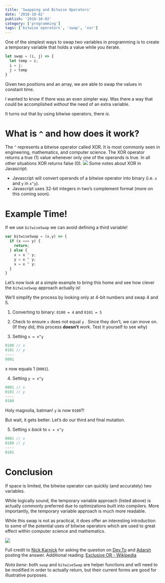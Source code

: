 ```yaml
---
title: 'Swapping and Bitwise Operators'
date: '2018-10-02'
publish: '2018-10-02'
category: ['programming']
tags: ['bitwise operators', 'swap', 'xor']
---
```


One of the simplest ways to swap two variables in programming is to create a temporary variable that holds a value while you iterate.

```Javascript
let swap = (i, j) => {
  let temp = i;
  i = j;
  j = temp
}
```

Given two positions and an array, we are able to swap the values in constant time.

I wanted to know if there was an even simpler way. Was there a way that could be accomplished _without_ the need of an extra variable.

It turns out that by using bitwise operators, there _is_.

# What is `^` and how does it work?

The `^` represents a bitwise operator called XOR. It is most commonly seen in engineering, mathematics, and computer science. The XOR operator returns a true (1) value whenever only one of the operands is true. In all other situations XOR returns false (0). ![](/wp-content/uploads/2018/10/Screen-Shot-2018-10-02-at-8.43.38-PM.png) Some notes about XOR in Javascript:

-   Javascript will convert operands of a bitwise operator into binary (i.e. `x` and `y` in `x^y`).
-   Javascript uses 32-bit integers in two’s complement format (more on this coming soon).

# Example Time!

If we use `bitwiseSwap` we can avoid defining a third variable!

```Javascript
var bitwiseSwap = (x,y) => {
  if (x === y) {
    return;
  } else {
    x = x ^ y;
    y = x ^ y;
    x = x ^ y;
  }
}
```

Let’s now look at a simple example to bring this home and see how clever the `bitwiseSwap` approach actually is!

We’ll simplify the process by looking only at 4-bit numbers and swap 4 and 5.

1. Converting to binary: `0100 = 4` and `0101 = 5`

2. Check to ensure `x` does not equal `y` . Since they don’t, we can move on. (If they did, this process **doesn’t** work. Test it yourself to see why)

3. Setting `x = x^y`

```Javascript
0100 // x
0101 // y
----
0001
```

x now equals 1 (`0001`).

4. Setting `y = x^y`

```Javascript
0001 // x
0101 // y
----
0100
```

Holy magnolia, batman! `y` is now `0100`?!

But wait, it gets better. Let’s do our third and final mutation.

5. Setting x _back_ to `x = x^y`

```Javascript
0001 // x
0100 // y
----
0101
```

# Conclusion

If space is limited, the bitwise operator can quickly (and accurately) two variables.

While logically sound, the temporary variable approach (listed above) is actually commonly preferred due to optimizations built into compilers. More importantly, the temporary variable approach is much more readable.

While this swap is not as practical, it does offer an interesting introduction to some of the potential uses of bitwise operators which are used to great effect within computer science and mathematics.

![](https://media.giphy.com/media/i9MwpANJefCqk/giphy.gif)

Full credit to [Nick Karnick](https://dev.to/theoutlander) for asking the question on [Dev.To](https://dev.to/theoutlander/how-can-you-swap-two-variables-without-using-a-third-2f30) and [Adarsh](https://dev.to/sadarshannaiynar) posting the answer. Additional reading: [Exclusive OR - Wikipedia](https://en.wikipedia.org/wiki/Exclusive_or)

_Nota bene_: both `swap` and `bitwiseSwap` are helper functions and will need to be modified in order to actually return, but their current forms are good for illustrative purposes.
